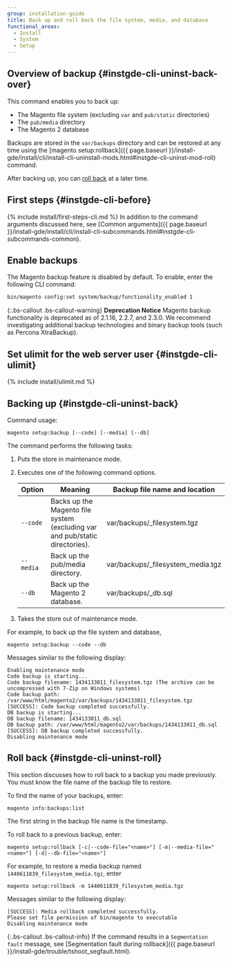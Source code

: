 ```yaml
---
group: installation-guide
title: Back up and roll back the file system, media, and database
functional_areas:
  - Install
  - System
  - Setup
---
```


## Overview of backup {#instgde-cli-uninst-back-over}

This command enables you to back up:

*	The Magento file system (excluding `var` and `pub/static` directories)
*	The `pub/media` directory
*	The Magento 2 database

Backups are stored in the `var/backups` directory and can be restored at any time using the [magento setup:rollback]({{ page.baseurl }}/install-gde/install/cli/install-cli-uninstall-mods.html#instgde-cli-uninst-mod-roll) command.

After backing up, you can [roll back](#instgde-cli-uninst-roll) at a later time.

## First steps {#instgde-cli-before}
{% include install/first-steps-cli.md %}
In addition to the command arguments discussed here, see [Common arguments]({{ page.baseurl }}/install-gde/install/cli/install-cli-subcommands.html#instgde-cli-subcommands-common).

## Enable backups

The Magento backup feature is disabled by default. To enable, enter the following CLI command:

```bash
bin/magento config:set system/backup/functionality_enabled 1
```

{:.bs-callout .bs-callout-warning}
**Deprecation Notice**
Magento backup functionality is deprecated as of 2.1.16, 2.2.7, and 2.3.0. We recommend investigating additional backup technologies and binary backup tools (such as Percona XtraBackup).


## Set ulimit for the web server user {#instgde-cli-ulimit}
{% include install/ulimit.md %}

## Backing up {#instgde-cli-uninst-back}

Command usage:

	magento setup:backup [--code] [--media] [--db]

The command performs the following tasks:

1.	Puts the store in maintenance mode.
2.	Executes one of the following command options.

    |Option|Meaning|Backup file name and location|
    |--- |--- |--- |
    |`--code`|Backs up the Magento file system (excluding var and pub/static directories).|var/backups/<timestamp>\_filesystem.tgz|
    |`--media`|Back up the pub/media directory.|var/backups/<timestamp>\_filesystem_media.tgz|
    |`--db`|Back up the Magento 2 database.|var/backups/<timestamp>\_db.sql|
    

3.	Takes the store out of maintenance mode.

For example, to back up the file system and database,

	magento setup:backup --code --db

Messages similar to the following display:

	Enabling maintenance mode
	Code backup is starting...
	Code backup filename: 1434133011_filesystem.tgz (The archive can be uncompressed with 7-Zip on Windows systems)
	Code backup path: /var/www/html/magento2/var/backups/1434133011_filesystem.tgz
	[SUCCESS]: Code backup completed successfully.
	DB backup is starting...
	DB backup filename: 1434133011_db.sql
	DB backup path: /var/www/html/magento2/var/backups/1434133011_db.sql
	[SUCCESS]: DB backup completed successfully.
	Disabling maintenance mode

## Roll back {#instgde-cli-uninst-roll}

This section discusses how to roll back to a backup you made previously. You must know the file name of the backup file to restore.

To find the name of your backups, enter:

	magento info:backups:list

The first string in the backup file name is the timestamp.

To roll back to a previous backup, enter:

	magento setup:rollback [-c|--code-file="<name>"] [-m|--media-file="<name>"] [-d|--db-file="<name>"]

For example, to restore a media backup named `1440611839_filesystem_media.tgz`, enter

	magento setup:rollback -m 1440611839_filesystem_media.tgz

Messages similar to the following display:

	[SUCCESS]: Media rollback completed successfully.
	Please set file permission of bin/magento to executable
	Disabling maintenance mode

{:.bs-callout .bs-callout-info}
If the command results in a `Segmentation fault` message, see [Segmentation fault during rollback]({{ page.baseurl }}/install-gde/trouble/tshoot_segfault.html).
